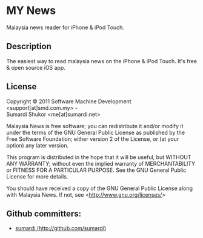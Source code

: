 <h1>MY News</h1> 
	
Malaysia news reader for iPhone & iPod Touch.

<h2>Description</h2>
The easiest way to read malaysia news on the iPhone & iPod Touch. It's free & open source iOS app.

<h2>License</h2>

Copyright &copy; 2011  Software Machine Development &lt;support[at]smd.com.my&gt; -<br />
Sumardi Shukor &lt;me[at]sumardi.net&gt;<br />

<p>Malaysia News is free software; you can redistribute it and/or modify it under the terms of the GNU General Public License as published by the Free Software Foundation; either version 2 of the License, or (at your option) any later version.</p>

<p>This program is distributed in the hope that it will be useful, but WITHOUT ANY WARRANTY; without even the implied warranty of MERCHANTABILITY or FITNESS FOR A PARTICULAR PURPOSE.  See the GNU General Public License for more details.</p>

<p>You should have received a copy of the GNU General Public License along with Malaysia News. If not, see &lt;<a href="http://www.gnu.org/licenses/">http://www.gnu.org/licenses/</a>&gt;</p>

<h2>Github committers:</h2>
<ul>
	<li><a href="http://github.com/sumardi">sumardi (http://github.com/sumardi)</a></li>
</ul>
